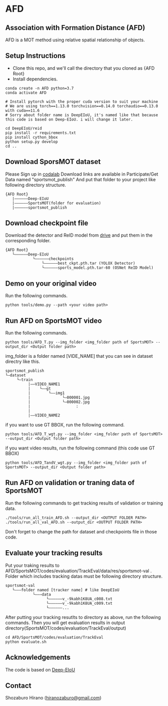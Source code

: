 # AFD
## Association with Formation Distance (AFD)
AFD is a MOT method using relative spatial relationship of objects. 

## Setup Instructions

* Clone this repo, and we'll call the directory that you cloned as {AFD Root}
* Install dependencies.
```
conda create -n AFD python=3.7
conda activate AFD

# Install pytorch with the proper cuda version to suit your machine
# We are using torch==1.13.0 torchvision==0.14.0 torchaudio==0.13.0 with cuda==11.6
# Sorry about folder name is DeepEIoU, it's named like that because this code is based on Deep-EIoU. i will change it later.

cd DeepEIoU/reid
pip install -r requirements.txt
pip install cython_bbox
python setup.py develop
cd ..
```

## Download SporsMOT dataset
Please Sign up in [codalab](https://codalab.lisn.upsaclay.fr/competitions/12424#participate-get-data)
Download links are available in Participate/Get Data named "sportsmot_publish"
And put that folder to your project like following directory structure.
```
{AFD Root}
   |——————Deep-EIoU
   |——————SportsMOT(folder for evaluation)
   |——————sportsmot_publish
```

## Download checkpoint file
Download the detector and ReID model from [drive](https://drive.google.com/drive/folders/1wItcb0yeGaxOS08_G9yRWBTnpVf0vZ2w) and put them in the corresponding folder.

```
{AFD Root}
   └——————Deep-EIoU
            └——————checkpoints
                └——————best_ckpt.pth.tar (YOLOX Detector)
                └——————sports_model.pth.tar-60 (OSNet ReID Model)
```

## Demo on your original video
Run the following commands.
```
python tools/demo.py --path <your video path>
```

## Run AFD on SportsMOT video
Run the following commands.
```
python tools/AFD_T.py --img_folder <img_folder path of SportsMOT> --output_dir <Output folder path> 
```

img_folder is a folder named [VIDE_NAME] that you can see in dataset directry like this.
```
sportsmot_publish
└—dataset
     └—train
          |——VIDEO_NAME1
          |    └——gt
          |        └——img1
          |              └—000001.jpg
          |              └—000002.jpg
          |                    :
          |
          |——VIDEO_NAME2                 
```

if you want to use GT BBOX, run the following command.
```
python tools/AFD_T_wgt.py --img_folder <img_folder path of SportsMOT> --output_dir <Output folder path> 
```

if you want video results, run the following command (this code use GT BBOX)
```
python tools/AFD_TandV_wgt.py --img_folder <img_folder path of SportsMOT> --output_dir <Output folder path> 
```

## Run AFD on validation or traning data of SportsMOT
Run the following commands to get tracking results of validation or training data.

```
./tools/run_all_train_AFD.sh --output_dir <OUTPUT FOLDER PATH>
./tools/run_all_val_AFD.sh --output_dir <OUTPUT FOLDER PATH>
```
Don't forget to change the path for dataset and checkpoints file in those code.

## Evaluate your tracking results
Put your traking results to AFD/SportsMOT/codes/evaluation/TrackEval/data/res/sportsmot-val .
Folder which includes tracking datas must be following directory structure.
```
sportsmot-val
   └———folder named [tracker name] # like DeepEIoU
            └———data
                  └——————v_-9kabh1K8UA_c008.txt
                  └——————v_-9kabh1K8UA_c009.txt
                  └——————...
```

After putting your tracking resutlts to directory as above, run the following commands. Then you will get evaluation results in output directory(SportsMOT/codes/evaluation/TrackEval/output)
```
cd AFD/SportsMOT/codes/evaluation/TrackEval
python evaluate.sh
```

## Acknowledgements
The code is based on [Deep-EIoU](https://github.com/hsiangwei0903/Deep-EIoU)

## Contact
Shozaburo Hirano (hiranozaburo@gmail.com)